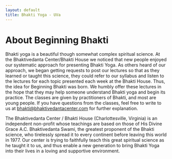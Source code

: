 ```yaml
---
layout: default
title: Bhakti Yoga - UVa
---
```



# About Beginning Bhakti

Bhakti yoga is a beautiful though somewhat complex spiritual science. At the Bhaktivedanta Center/Bhakti House we noticed that new people enjoyed our systematic approach for presenting Bhakti Yoga. As others heard of our approach, we began getting requests to post our lectures so that as they learned or taught this science, they could refer to our syllabus and listen to the lectures for each topic presented each week at the Bhakti House. Thus, the idea for Beginning Bhakti was born. We humbly offer these lectures in the hope that they may help someone understand Bhakti yoga and begin its practice. The classes are given by practitioners of Bhakti, and most are young people. If you have questions from the classes, feel free to write to us at bhakti@bhaktivedantacenter.com for further explanation.

The Bhaktivedanta Center / Bhakti House (Charlottesville, Virginia) is an independent non-profit whose teachings are based on those of His Divine Grace A.C. Bhaktivedanta Swami, the greatest proponent of the Bhakti science, who tirelessly spread it to every continent before leaving this world in 1977. Our center is trying to faithfully teach this great spiritual science as he taught it to us, and thus enable a new generation to bring Bhakti Yoga into their lives in a loving and supportive environment.

